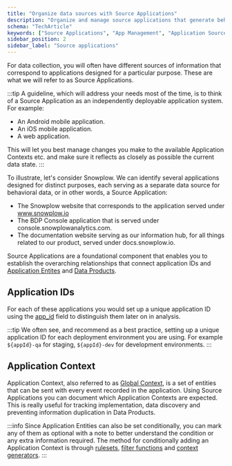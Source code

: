 ```yaml
---
title: "Organize data sources with Source Applications"
description: "Organize and manage source applications that generate behavioral events in your Snowplow data ecosystem."
schema: "TechArticle"
keywords: ["Source Applications", "App Management", "Application Sources", "App Configuration", "Source Setup", "Application Registry"]
sidebar_position: 2
sidebar_label: "Source applications"
---
```


For data collection, you will often have different sources of information that correspond to applications designed for a particular purpose. These are what we will refer to as Source Applications.

:::tip
A guideline, which will address your needs most of the time, is to think of a Source Application as an independently deployable application system.
For example:
- An Android mobile application.
- An iOS mobile application.
- A web application.

This will let you best manage changes you make to the available Application Contexts etc. and make sure it reflects as closely as possible the current data state.
:::

To illustrate, let's consider Snowplow. We can identify several applications designed for distinct purposes, each serving as a separate data source for behavioral data, or in other words, a Source Application:

- The Snowplow website that corresponds to the application served under www.snowplow.io
- The BDP Console application that is served under console.snowplowanalytics.com.
- The documentation website serving as our information hub, for all things related to our product, served under docs.snowplow.io.

Source Applications are a foundational component that enables you to establish the overarching relationships that connect application IDs and [Application Entites](/docs/sources/trackers/web-trackers/custom-tracking-using-schemas/global-context/index.md) and [Data Products](/docs/data-product-studio/data-products/index.md).

## Application IDs

For each of these applications you would set up a unique application ID using the [app_id](/docs/events/ootb-data/app-information/index.md#atomic-event-properties) field to distinguish them later on in analysis.

:::tip
We often see, and recommend as a best practice, setting up a unique application ID for each deployment environment you are using. For example `${appId}-qa` for staging, `${appId}-dev` for development environments.
:::

## Application Context

Application Context, also referred to as [Global Context](/docs/sources/trackers/web-trackers/custom-tracking-using-schemas/global-context/index.md), is a set of entities that can be sent with every event recorded in the application. Using Source Applications you can document which Application Contexts are expected. This is really useful for tracking implementation, data discovery and preventing information duplication in Data Products.

:::info
Since Application Entities can also be set conditionally, you can mark any of them as optional with a note to better understand the condition or any extra information required. The method for conditionally adding an Application Context is through [rulesets](/docs/sources/trackers/web-trackers/custom-tracking-using-schemas/global-context/index.md#rulesets), [filter functions](/docs/sources/trackers/web-trackers/custom-tracking-using-schemas/global-context/index.md#filter-functions) and [context generators](/docs/sources/trackers/web-trackers/custom-tracking-using-schemas/global-context/index.md#context-generators).
:::
